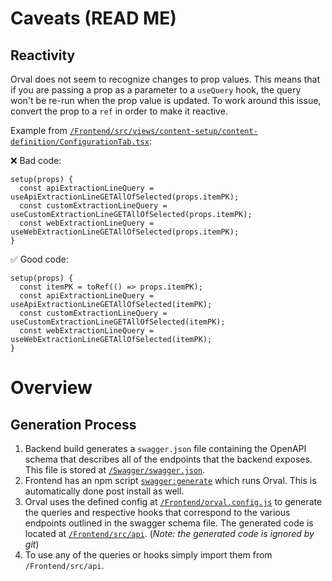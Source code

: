 # Caveats (READ ME)
## Reactivity
Orval does not seem to recognize changes to prop values. This means that if you are passing a prop as a parameter to a `useQuery` hook, the query won't be re-run when the prop value is updated. To work around this issue, convert the prop to a `ref` in order to make it reactive.

Example from [`/Frontend/src/views/content-setup/content-definition/ConfigurationTab.tsx`](https://devops.wisetechglobal.com/wtg/BorderWise/_git/WebWatcher?path=%2FFrontend%2Fsrc%2Fviews%2Fcontent-setup%2Fcontent-definition%2FConfigurationTab.tsx&_a=contents&version=GBmaster):

❌ Bad code:
```
setup(props) {
  const apiExtractionLineQuery = useApiExtractionLineGETAllOfSelected(props.itemPK);
  const customExtractionLineQuery = useCustomExtractionLineGETAllOfSelected(props.itemPK);
  const webExtractionLineQuery = useWebExtractionLineGETAllOfSelected(props.itemPK);
}
```

✅ Good code:
```
setup(props) {
  const itemPK = toRef(() => props.itemPK);
  const apiExtractionLineQuery = useApiExtractionLineGETAllOfSelected(itemPK);
  const customExtractionLineQuery = useCustomExtractionLineGETAllOfSelected(itemPK);
  const webExtractionLineQuery = useWebExtractionLineGETAllOfSelected(itemPK);
}
```

# Overview
## Generation Process
1. Backend build generates a `swagger.json` file containing the OpenAPI schema that describes all of the endpoints that the backend exposes. This file is stored at [`/Swagger/swagger.json`](https://devops.wisetechglobal.com/wtg/BorderWise/_git/WebWatcher?path=%2FSwagger%2Fswagger.json).
1. Frontend has an npm script [`swagger:generate`](https://devops.wisetechglobal.com/wtg/BorderWise/_git/WebWatcher?path=%2FFrontend%2Fpackage.json&version=GBmaster&line=23&lineEnd=23&lineStartColumn=6&lineEndColumn=22&lineStyle=plain&_a=contents) which runs Orval. This is automatically done post install as well.
1. Orval uses the defined config at [`/Frontend/orval.config.js`](https://devops.wisetechglobal.com/wtg/BorderWise/_git/WebWatcher?path=%2FFrontend%2Forval.config.js) to generate the queries and respective hooks that correspond to the various endpoints outlined in the swagger schema file. The generated code is located at [`/Frontend/src/api`](https://devops.wisetechglobal.com/wtg/BorderWise/_git/WebWatcher?path=%2FFrontend%2Fsrc). (_Note: the generated code is ignored by git_)
1. To use any of the queries or hooks simply import them from `/Frontend/src/api`.